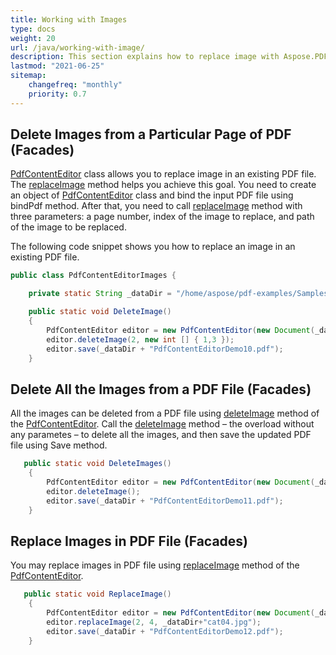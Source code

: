 ```yaml
---
title: Working with Images
type: docs
weight: 20
url: /java/working-with-image/
description: This section explains how to replace image with Aspose.PDF Facades - a toolset for popular operations with PDF.
lastmod: "2021-06-25"
sitemap:
    changefreq: "monthly"
    priority: 0.7
---
```


## Delete Images from a Particular Page of PDF (Facades)

[PdfContentEditor](https://apireference.aspose.com/java/pdf/com.aspose.pdf.facades/PdfContentEditor#replaceText-java.lang.String-int-java.lang.String-) class allows you to replace image in an existing PDF file. The [replaceImage](https://apireference.aspose.com/java/pdf/com.aspose.pdf.facades/PdfContentEditor#replaceImage-int-int-java.lang.String-) method helps you achieve this goal. You need to create an object of [PdfContentEditor](http://www.aspose.com/api/java/pdf/com.aspose.pdf.facades/classes/PdfContentEditor) class and bind the input PDF file using bindPdf method. After that, you need to call [replaceImage](https://apireference.aspose.com/java/pdf/com.aspose.pdf.facades/PdfContentEditor#replaceImage-int-int-java.lang.String-) method with three parameters: a page number, index of the image to replace, and path of the image to be replaced.

The following code snippet shows you how to replace an image in an existing PDF file.

```java
public class PdfContentEditorImages {

    private static String _dataDir = "/home/aspose/pdf-examples/Samples/facades/PdfContentEditor/";

    public static void DeleteImage()
    {
        PdfContentEditor editor = new PdfContentEditor(new Document(_dataDir + "sample.pdf"));
        editor.deleteImage(2, new int [] { 1,3 });
        editor.save(_dataDir + "PdfContentEditorDemo10.pdf");
    }
```

## Delete All the Images from a PDF File (Facades)

All the images can be deleted from a PDF file using [deleteImage](https://apireference.aspose.com/pdf/java/com.aspose.pdf.facades/PdfContentEditor#deleteImage--) method of the [PdfContentEditor](http://www.aspose.com/api/java/pdf/com.aspose.pdf.facades/classes/PdfContentEditor). Call the [deleteImage](https://apireference.aspose.com/pdf/java/com.aspose.pdf.facades/PdfContentEditor#deleteImage--) method – the overload without any parametes – to delete all the images, and then save the updated PDF file using Save method. 

```java
   public static void DeleteImages()
    {
        PdfContentEditor editor = new PdfContentEditor(new Document(_dataDir + "sample.pdf"));
        editor.deleteImage();
        editor.save(_dataDir + "PdfContentEditorDemo11.pdf");
    }
```

## Replace Images in PDF File (Facades)

You may replace images in PDF file using [replaceImage](https://apireference.aspose.com/pdf/java/com.aspose.pdf.facades/PdfContentEditor#replaceImage-int-int-java.lang.String-) method of the [PdfContentEditor](http://www.aspose.com/api/java/pdf/com.aspose.pdf.facades/classes/PdfContentEditor).

```java
   public static void ReplaceImage()
    {
        PdfContentEditor editor = new PdfContentEditor(new Document(_dataDir + "sample_cats_dogs.pdf"));
        editor.replaceImage(2, 4, _dataDir+"cat04.jpg");
        editor.save(_dataDir + "PdfContentEditorDemo12.pdf");
    }
```
